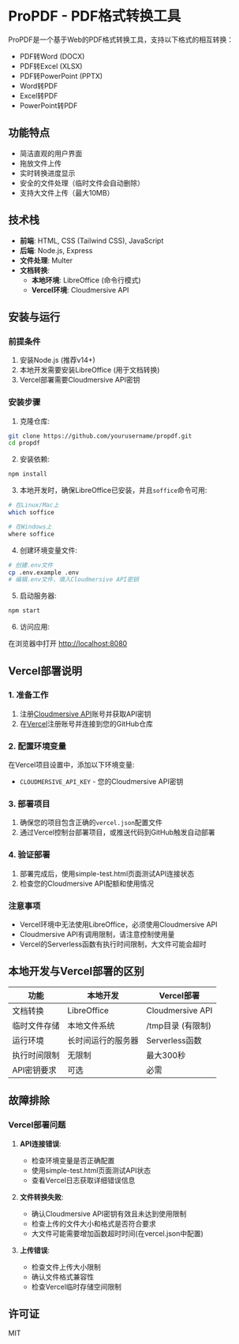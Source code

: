 # ProPDF - PDF格式转换工具

ProPDF是一个基于Web的PDF格式转换工具，支持以下格式的相互转换：

- PDF转Word (DOCX)
- PDF转Excel (XLSX)
- PDF转PowerPoint (PPTX)
- Word转PDF
- Excel转PDF
- PowerPoint转PDF

## 功能特点

- 简洁直观的用户界面
- 拖放文件上传
- 实时转换进度显示
- 安全的文件处理（临时文件会自动删除）
- 支持大文件上传（最大10MB）

## 技术栈

- **前端**: HTML, CSS (Tailwind CSS), JavaScript
- **后端**: Node.js, Express
- **文件处理**: Multer
- **文档转换**:
  - **本地环境**: LibreOffice (命令行模式)
  - **Vercel环境**: Cloudmersive API

## 安装与运行

### 前提条件

1. 安装Node.js (推荐v14+)
2. 本地开发需要安装LibreOffice (用于文档转换)
3. Vercel部署需要Cloudmersive API密钥

### 安装步骤

1. 克隆仓库:

```bash
git clone https://github.com/yourusername/propdf.git
cd propdf
```

2. 安装依赖:

```bash
npm install
```

3. 本地开发时，确保LibreOffice已安装，并且`soffice`命令可用:

```bash
# 在Linux/Mac上
which soffice

# 在Windows上
where soffice
```

4. 创建环境变量文件:

```bash
# 创建.env文件
cp .env.example .env
# 编辑.env文件，填入Cloudmersive API密钥
```

5. 启动服务器:

```bash
npm start
```

6. 访问应用:

在浏览器中打开 [http://localhost:8080](http://localhost:8080)

## Vercel部署说明

### 1. 准备工作

1. 注册[Cloudmersive API](https://cloudmersive.com/)账号并获取API密钥
2. 在[Vercel](https://vercel.com/)注册账号并连接到您的GitHub仓库

### 2. 配置环境变量

在Vercel项目设置中，添加以下环境变量:

- `CLOUDMERSIVE_API_KEY` - 您的Cloudmersive API密钥

### 3. 部署项目

1. 确保您的项目包含正确的`vercel.json`配置文件
2. 通过Vercel控制台部署项目，或推送代码到GitHub触发自动部署

### 4. 验证部署

1. 部署完成后，使用simple-test.html页面测试API连接状态
2. 检查您的Cloudmersive API配额和使用情况

### 注意事项

- Vercel环境中无法使用LibreOffice，必须使用Cloudmersive API
- Cloudmersive API有调用限制，请注意控制使用量
- Vercel的Serverless函数有执行时间限制，大文件可能会超时

## 本地开发与Vercel部署的区别

| 功能 | 本地开发 | Vercel部署 |
|------|---------|------------|
| 文档转换 | LibreOffice | Cloudmersive API |
| 临时文件存储 | 本地文件系统 | /tmp目录 (有限制) |
| 运行环境 | 长时间运行的服务器 | Serverless函数 |
| 执行时间限制 | 无限制 | 最大300秒 |
| API密钥要求 | 可选 | 必需 |

## 故障排除

### Vercel部署问题

1. **API连接错误**:
   - 检查环境变量是否正确配置
   - 使用simple-test.html页面测试API状态
   - 查看Vercel日志获取详细错误信息

2. **文件转换失败**:
   - 确认Cloudmersive API密钥有效且未达到使用限制
   - 检查上传的文件大小和格式是否符合要求
   - 大文件可能需要增加函数超时时间(在vercel.json中配置)

3. **上传错误**:
   - 检查文件上传大小限制
   - 确认文件格式兼容性
   - 检查Vercel临时存储空间限制

## 许可证

MIT 
